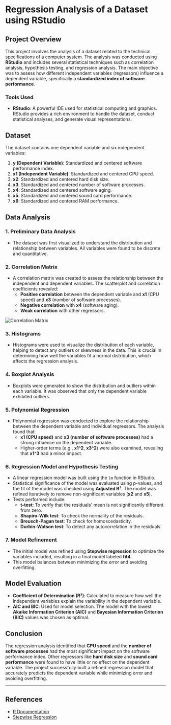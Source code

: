 # Regression Analysis of a Dataset using RStudio

## Project Overview

This project involves the analysis of a dataset related to the technical specifications of a computer system. The analysis was conducted using **RStudio** and includes several statistical techniques such as correlation analysis, hypothesis testing, and regression analysis. The main objective was to assess how different independent variables (regressors) influence a dependent variable, specifically a **standardized index of software performance**.


### Tools Used

- **RStudio**: A powerful IDE used for statistical computing and graphics. RStudio provides a rich environment to handle the dataset, conduct statistical analyses, and generate visual representations.

## Dataset

The dataset contains one dependent variable and six independent variables:
1. **y (Dependent Variable)**: Standardized and centered software performance index.
2. **x1 (Independent Variable)**: Standardized and centered CPU speed.
3. **x2**: Standardized and centered hard disk size.
4. **x3**: Standardized and centered number of software processes.
5. **x4**: Standardized and centered software aging.
6. **x5**: Standardized and centered sound card performance.
7. **x6**: Standardized and centered RAM performance.

## Data Analysis

### 1. **Preliminary Data Analysis**
   - The dataset was first visualized to understand the distribution and relationship between variables. All variables were found to be discrete and quantitative.

### 2. **Correlation Matrix**
   - A correlation matrix was created to assess the relationship between the independent and dependent variables. The scatterplot and correlation coefficients revealed:
     - **Positive correlation** between the dependent variable and **x1** (CPU speed) and **x3** (number of software processes).
     - **Negative correlation** with **x4** (software aging).
     - **Weak correlation** with other regressors.

   ![Correlation Matrix](correlation_matrix.png)

### 3. **Histograms**
   - Histograms were used to visualize the distribution of each variable, helping to detect any outliers or skewness in the data. This is crucial in determining how well the variables fit a normal distribution, which affects the regression analysis.

### 4. **Boxplot Analysis**
   - Boxplots were generated to show the distribution and outliers within each variable. It was observed that only the dependent variable exhibited outliers.

### 5. **Polynomial Regression**
   - Polynomial regression was conducted to explore the relationship between the dependent variable and individual regressors. The analysis found that:
     - **x1 (CPU speed)** and **x3 (number of software processes)** had a strong influence on the dependent variable.
     - Higher-order terms (e.g., **x1^2**, **x3^2**) were also examined, revealing that **x1^3** had a minor impact.

### 6. **Regression Model and Hypothesis Testing**
   - A linear regression model was built using the `lm` function in RStudio.
   - Statistical significance of the model was evaluated using p-values, and the fit of the model was checked using **Adjusted R²**. The model was refined iteratively to remove non-significant variables (**x2** and **x5**).
   - Tests performed include:
     - **t-test**: To verify that the residuals' mean is not significantly different from zero.
     - **Shapiro-Wilk test**: To check the normality of the residuals.
     - **Breusch-Pagan test**: To check for homoscedasticity.
     - **Durbin-Watson test**: To detect any autocorrelation in the residuals.

### 7. **Model Refinement**
   - The initial model was refined using **Stepwise regression** to optimize the variables included, resulting in a final model labeled **fit4**.
   - This model balances between minimizing the error and avoiding overfitting.

## Model Evaluation

- **Coefficient of Determination (R²)**: Calculated to measure how well the independent variables explain the variability in the dependent variable.
- **AIC and BIC**: Used for model selection. The model with the lowest **Akaike Information Criterion (AIC)** and **Bayesian Information Criterion (BIC)** values was chosen as optimal.

## Conclusion

The regression analysis identified that **CPU speed** and the **number of software processes** had the most significant impact on the software performance index. Other regressors like **hard disk size** and **sound card performance** were found to have little or no effect on the dependent variable. The project successfully built a refined regression model that accurately predicts the dependent variable while minimizing error and avoiding overfitting.

---

## References

- [R Documentation](https://www.rdocumentation.org/)
- [Stepwise Regression](https://en.wikipedia.org/wiki/Stepwise_regression)

